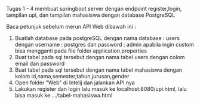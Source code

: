 Tugas 1 - 4 membuat springboot server dengan endpoint register,login, tampilan upi, dan tampilan mahasiswa dengan database PostgreSQL

Baca petunjuk sebelum merun API Web dibawah ini :

1. Buatlah database pada postgreSQL dengan nama database : users dengan username : postgres dan password : admin apabila ingin custom bisa mengganti pada file folder application.properties
2. Buat tabel pada sql tersebut dengan nama tabel users dengan colom email dan password
3. Buat tabel pada sql tersebut dengan nama tabel mahasiswa dengan kolom id,nama,semester,tahun,jurusan,gender
4. Open folder "Web" di Intelij dan jalankan API nya
5. Lakukan register dan login lalu masuk ke localhost:8080/upi.html, lalu bisa masuk ke .../tabel-mahasiswa.html

